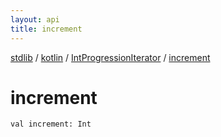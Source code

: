 ```yaml
---
layout: api
title: increment
---
```

[stdlib](../../index.md) / [kotlin](../index.md) / [IntProgressionIterator](index.md) / [increment](increment.md)

# increment

```
val increment: Int
```
